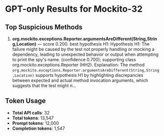 # GPT-only Results for Mockito-32

## Top Suspicious Methods

1. **org.mockito.exceptions.Reporter.argumentsAreDifferent(String,String,Location)** — score 0.200. best hypothesis H1: Hypothesis H1: The failure might be caused by the test not properly handling or mocking a dependency, leading to unexpected behavior or output when attempting to print the spy's name. (confidence 0.700); supporting class org.mockito.exceptions.Reporter (HH2).
    Explanation: The method `org.mockito.exceptions.Reporter.argumentsAreDifferent(String,String,Location)` supports hypothesis H1 by highlighting discrepancies between expected and actual method invocation arguments, which suggests that the test might n...


## Token Usage

- **Total API calls**: 32
- **Total tokens**: 13,547
- **Prompt tokens**: 12,000
- **Completion tokens**: 1,547

